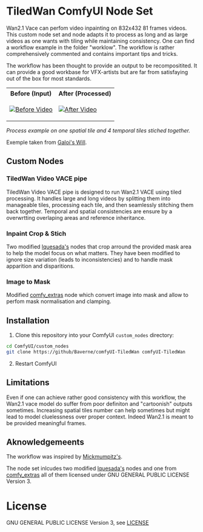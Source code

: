 # TiledWan ComfyUI Node Set

Wan2.1 Vace can perfom video inpainting on 832x432 81 frames videos. This custom node set and node adapts it to process as long and as large videos as one wants with tiling while maintaining consistency.
One can find a workflow example in the folder "worklow". The workflow is rather comprehensively commented and contains important tips and tricks.

The workflow has been thought to provide an output to be recompositited. It can provide a good workbase for VFX-artists but are far from satisfaying out of the box for most standards.

<table>
<tr>
<th>Before (Input)</th>
<th>After (Processed)</th>
</tr>
<tr>
<td>

[![Before Video](https://img.youtube.com/vi/YOUR_BEFORE_VIDEO_ID/maxresdefault.jpg)](https://www.youtube.com/watch?v=tLfbdyswU-I)

</td>
<td>

[![After Video](https://img.youtube.com/vi/YOUR_AFTER_VIDEO_ID/maxresdefault.jpg)](https://www.youtube.com/watch?v=f03oRehvUxA)

</td>
</tr>
</table>

*Process example on one spatial tile and 4 temporal tiles stiched together.*

Exemple taken from [Galoi's Will](https://youtu.be/_DAqWS7MyEw).



## Custom Nodes

### TiledWan Video VACE pipe

TiledWan Video VACE pipe is designed to run Wan2.1 VACE using tiled processing. It handles large and long videos by splitting them into manageable tiles, processing each tile, and then seamlessly stitching them back together.
Temporal and spatial consistencies are ensure by a overwrtting overlaping areas and reference inheritance.

### Inpaint Crop & Stich

Two modified [lquesada's](https://github.com/lquesada/ComfyUI-Inpaint-CropAndStitch) nodes that crop arround the provided mask area to help the model focus on what matters.
They have been modified to ignore size variation (leads to inconsistencies) and to handle mask apparition and disparitions.

### Image to Mask

Modified [comfy_extras](https://github.com/comfyanonymous/ComfyUI) node which convert image into mask and allow to perfom mask normalisation and clamping.

## Installation

1. Clone this repository into your ComfyUI `custom_nodes` directory:
```bash
cd ComfyUI/custom_nodes
git clone https://github/Baverne/comfyUI-TiledWan comfyUI-TiledWan
```

2. Restart ComfyUI

## Limitations

Even if one can achieve rather good consistency with this workflow, the Wan2.1 vace model do suffer from poor definiton and "cartoonish" outputs sometimes.
Increasing spatial tiles number can help sometimes but might lead to model cluelessness over proper context. Indeed Wan2.1 is meant to be provided meaningful frames.


## Aknowledgemeents

The workflow was inspired by [Mickmumpitz's](https://www.patreon.com/posts/shoot-entire-ai-127894905?utm_medium=clipboard_copy&utm_source=copyLink&utm_campaign=postshare_creator&utm_content=join_link).

The node set inlcudes two modified [lquesada's](https://github.com/lquesada/ComfyUI-Inpaint-CropAndStitch) nodes and one from [comfy_extras](https://github.com/comfyanonymous/ComfyUI) all of them licensed under GNU GENERAL PUBLIC LICENSE Version 3. 

# License
GNU GENERAL PUBLIC LICENSE Version 3, see [LICENSE](LICENSE)